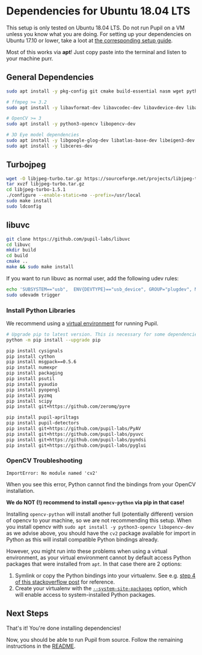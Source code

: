 # Dependencies for Ubuntu 18.04 LTS

This setup is only tested on Ubuntu 18.04 LTS. Do not run Pupil on a VM unless you know what you are doing. For setting up your dependencies on Ubuntu 17.10 or lower, take a loot at [the corresponding setup guide](./dependencies-ubuntu17.md).

Most of this works via **apt**! Just copy paste into the terminal and listen to your machine purr.

## General Dependencies

```sh
sudo apt install -y pkg-config git cmake build-essential nasm wget python3-setuptools libusb-1.0-0-dev  python3-dev python3-pip python3-numpy python3-scipy libglew-dev libglfw3-dev libtbb-dev

# ffmpeg >= 3.2
sudo apt install -y libavformat-dev libavcodec-dev libavdevice-dev libavutil-dev libswscale-dev libavresample-dev ffmpeg x264 x265 libportaudio2 portaudio19-dev

# OpenCV >= 3
sudo apt install -y python3-opencv libopencv-dev

# 3D Eye model dependencies
sudo apt install -y libgoogle-glog-dev libatlas-base-dev libeigen3-dev
sudo apt install -y libceres-dev
```

## Turbojpeg

```sh
wget -O libjpeg-turbo.tar.gz https://sourceforge.net/projects/libjpeg-turbo/files/1.5.1/libjpeg-turbo-1.5.1.tar.gz/download
tar xvzf libjpeg-turbo.tar.gz
cd libjpeg-turbo-1.5.1
./configure --enable-static=no --prefix=/usr/local
sudo make install
sudo ldconfig
```

## libuvc
```sh
git clone https://github.com/pupil-labs/libuvc
cd libuvc
mkdir build
cd build
cmake ..
make && sudo make install
```

If you want to run libuvc as normal user, add the following udev rules:
```sh
echo 'SUBSYSTEM=="usb",  ENV{DEVTYPE}=="usb_device", GROUP="plugdev", MODE="0664"' | sudo tee /etc/udev/rules.d/10-libuvc.rules > /dev/null
sudo udevadm trigger
```

### Install Python Libraries

We recommend using a [virtual environment](https://docs.python.org/3/tutorial/venv.html) for running Pupil.

```sh
# Upgrade pip to latest version. This is necessary for some dependencies.
python -m pip install --upgrade pip

pip install cysignals
pip install cython
pip install msgpack==0.5.6
pip install numexpr
pip install packaging
pip install psutil
pip install pyaudio
pip install pyopengl
pip install pyzmq
pip install scipy
pip install git+https://github.com/zeromq/pyre

pip install pupil-apriltags
pip install pupil-detectors
pip install git+https://github.com/pupil-labs/PyAV
pip install git+https://github.com/pupil-labs/pyuvc
pip install git+https://github.com/pupil-labs/pyndsi
pip install git+https://github.com/pupil-labs/pyglui
```

### OpenCV Troubleshooting
`ImportError: No module named 'cv2'`
  
When you see this error, Python cannot find the bindings from your OpenCV installation.

**We do NOT (!) recommend to install `opencv-python` via pip in that case!** 

Installing `opencv-python` will install another full (potentially different) version of opencv to your machine, so we are not recommending this setup.
When you install opencv with `sudo apt install -y python3-opencv libopencv-dev` as we advise above, you should have the `cv2` package available for import in Python as this will install compatible Python bindings already.

However, you might run into these problems when using a virtual environment, as your virtual environment cannot by default access Python packages that were installed from `apt`.
In that case there are 2 options:

1. Symlink or copy the Python bindings into your virtualenv. See e.g. [step 4 of this stackoverflow post](https://stackoverflow.com/a/37190408) for reference.
2. Create your virtualenv with the [`--system-site-packages`](https://virtualenv.pypa.io/en/latest/userguide/#the-system-site-packages-option) option, which will enable access to system-installed Python packages.

## Next Steps

That's it! You're done installing dependencies!

Now, you should be able to run Pupil from source. Follow the remaining instructions in the [README](../README.md).
